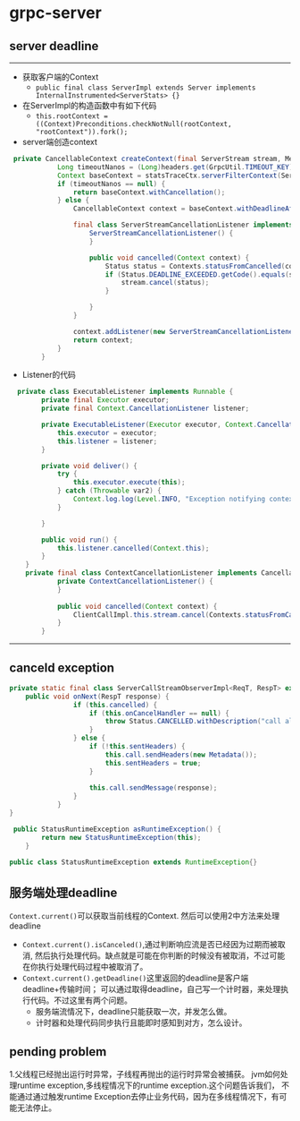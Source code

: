 # grpc-server

## server deadline
***

* 获取客户端的Context
    * `public final class ServerImpl extends Server implements InternalInstrumented<ServerStats> {}`
* 在ServerImpl的构造函数中有如下代码
    * `this.rootContext = ((Context)Preconditions.checkNotNull(rootContext, "rootContext")).fork();`
* server端创造context
```java
 private CancellableContext createContext(final ServerStream stream, Metadata headers, StatsTraceContext statsTraceCtx) {
            Long timeoutNanos = (Long)headers.get(GrpcUtil.TIMEOUT_KEY);
            Context baseContext = statsTraceCtx.serverFilterContext(ServerImpl.this.rootContext);
            if (timeoutNanos == null) {
                return baseContext.withCancellation();
            } else {
                CancellableContext context = baseContext.withDeadlineAfter(timeoutNanos, TimeUnit.NANOSECONDS, this.transport.getScheduledExecutorService());

                final class ServerStreamCancellationListener implements CancellationListener {
                    ServerStreamCancellationListener() {
                    }

                    public void cancelled(Context context) {
                        Status status = Contexts.statusFromCancelled(context);
                        if (Status.DEADLINE_EXCEEDED.getCode().equals(status.getCode())) {
                            stream.cancel(status);
                        }

                    }
                }

                context.addListener(new ServerStreamCancellationListener(), MoreExecutors.directExecutor());
                return context;
            }
        }
```
* Listener的代码
```java
  private class ExecutableListener implements Runnable {
        private final Executor executor;
        private final Context.CancellationListener listener;

        private ExecutableListener(Executor executor, Context.CancellationListener listener) {
            this.executor = executor;
            this.listener = listener;
        }

        private void deliver() {
            try {
                this.executor.execute(this);
            } catch (Throwable var2) {
                Context.log.log(Level.INFO, "Exception notifying context listener", var2);
            }

        }

        public void run() {
            this.listener.cancelled(Context.this);
        }
    }
    private final class ContextCancellationListener implements CancellationListener {
            private ContextCancellationListener() {
            }
    
            public void cancelled(Context context) {
                ClientCallImpl.this.stream.cancel(Contexts.statusFromCancelled(context));
            }
        }
```

***
## canceld exception
```java
private static final class ServerCallStreamObserverImpl<ReqT, RespT> extends ServerCallStreamObserver<RespT>{
    public void onNext(RespT response) {
                if (this.cancelled) {
                    if (this.onCancelHandler == null) {
                        throw Status.CANCELLED.withDescription("call already cancelled").asRuntimeException();
                    }
                } else {
                    if (!this.sentHeaders) {
                        this.call.sendHeaders(new Metadata());
                        this.sentHeaders = true;
                    }
    
                    this.call.sendMessage(response);
                }
            }
}

 public StatusRuntimeException asRuntimeException() {
        return new StatusRuntimeException(this);
    }
    
public class StatusRuntimeException extends RuntimeException{}    

```
## 服务端处理deadline

`Context.current()`可以获取当前线程的Context.
然后可以使用2中方法来处理deadline
* `Context.current().isCanceled()`,通过判断响应流是否已经因为过期而被取消,
然后执行处理代码。缺点就是可能在你判断的时候没有被取消，不过可能在你执行处理代码过程中被取消了。
* `Context.current().getDeadline()`这里返回的deadline是客户端deadline+传输时间；
可以通过取得deadline，自己写一个计时器，来处理执行代码。不过这里有两个问题。<br>
    * 服务端流情况下，deadline只能获取一次，并发怎么做。
    * 计时器和处理代码同步执行且能即时感知到对方，怎么设计。

## pending problem
1.父线程已经抛出运行时异常，子线程再抛出的运行时异常会被捕获。
jvm如何处理runtime exception,多线程情况下的runtime exception.这个问题告诉我们，
不能通过通过触发runtime Exception去停止业务代码，因为在多线程情况下，有可能无法停止。
